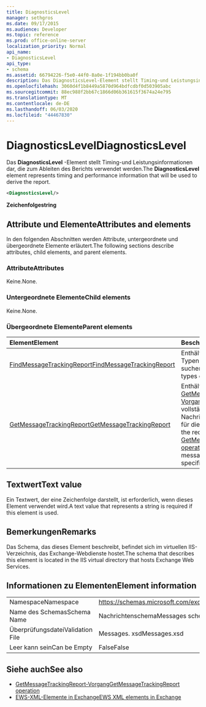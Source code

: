 ```yaml
---
title: DiagnosticsLevel
manager: sethgros
ms.date: 09/17/2015
ms.audience: Developer
ms.topic: reference
ms.prod: office-online-server
localization_priority: Normal
api_name:
- DiagnosticsLevel
api_type:
- schema
ms.assetid: 66794226-f5e0-44f0-8a0e-1f194bb0ba0f
description: Das DiagnosticsLevel-Element stellt Timing-und Leistungsinformationen dar, die zum Ableiten des Berichts verwendet werden.
ms.openlocfilehash: 3060d4f1b8449a5870d964bdfcdbf0d503905abc
ms.sourcegitcommit: 88ec988f2bb67c1866d06b361615f3674a24e795
ms.translationtype: MT
ms.contentlocale: de-DE
ms.lasthandoff: 06/03/2020
ms.locfileid: "44467830"
---
```

# <a name="diagnosticslevel"></a><span data-ttu-id="c0da0-103">DiagnosticsLevel</span><span class="sxs-lookup"><span data-stu-id="c0da0-103">DiagnosticsLevel</span></span>

<span data-ttu-id="c0da0-104">Das **DiagnosticsLevel** -Element stellt Timing-und Leistungsinformationen dar, die zum Ableiten des Berichts verwendet werden.</span><span class="sxs-lookup"><span data-stu-id="c0da0-104">The **DiagnosticsLevel** element represents timing and performance information that will be used to derive the report.</span></span> 
  
```XML
<DiagnosticsLevel/>
```

 <span data-ttu-id="c0da0-105">**Zeichenfolge**</span><span class="sxs-lookup"><span data-stu-id="c0da0-105">**string**</span></span>
## <a name="attributes-and-elements"></a><span data-ttu-id="c0da0-106">Attribute und Elemente</span><span class="sxs-lookup"><span data-stu-id="c0da0-106">Attributes and elements</span></span>

<span data-ttu-id="c0da0-107">In den folgenden Abschnitten werden Attribute, untergeordnete und übergeordnete Elemente erläutert.</span><span class="sxs-lookup"><span data-stu-id="c0da0-107">The following sections describe attributes, child elements, and parent elements.</span></span>
  
### <a name="attributes"></a><span data-ttu-id="c0da0-108">Attribute</span><span class="sxs-lookup"><span data-stu-id="c0da0-108">Attributes</span></span>

<span data-ttu-id="c0da0-109">Keine.</span><span class="sxs-lookup"><span data-stu-id="c0da0-109">None.</span></span>
  
### <a name="child-elements"></a><span data-ttu-id="c0da0-110">Untergeordnete Elemente</span><span class="sxs-lookup"><span data-stu-id="c0da0-110">Child elements</span></span>

<span data-ttu-id="c0da0-111">Keine.</span><span class="sxs-lookup"><span data-stu-id="c0da0-111">None.</span></span>
  
### <a name="parent-elements"></a><span data-ttu-id="c0da0-112">Übergeordnete Elemente</span><span class="sxs-lookup"><span data-stu-id="c0da0-112">Parent elements</span></span>

|<span data-ttu-id="c0da0-113">**Element**</span><span class="sxs-lookup"><span data-stu-id="c0da0-113">**Element**</span></span>|<span data-ttu-id="c0da0-114">**Beschreibung**</span><span class="sxs-lookup"><span data-stu-id="c0da0-114">**Description**</span></span>|
|:-----|:-----|
|[<span data-ttu-id="c0da0-115">FindMessageTrackingReport</span><span class="sxs-lookup"><span data-stu-id="c0da0-115">FindMessageTrackingReport</span></span>](findmessagetrackingreport.md) <br/> |<span data-ttu-id="c0da0-116">Enthält die Kriterien für die Typen von Nachrichten suchen.</span><span class="sxs-lookup"><span data-stu-id="c0da0-116">Contains criteria for the types of messages to find.</span></span>  <br/> |
|[<span data-ttu-id="c0da0-117">GetMessageTrackingReport</span><span class="sxs-lookup"><span data-stu-id="c0da0-117">GetMessageTrackingReport</span></span>](getmessagetrackingreport.md) <br/> |<span data-ttu-id="c0da0-118">Enthält die Anforderung für den [GetMessageTrackingReport-Vorgang](getmessagetrackingreport-operation.md) zum Abrufen des vollständigen Nachrichtenverfolgungsberichts für die angegebene ID.</span><span class="sxs-lookup"><span data-stu-id="c0da0-118">Contains the request for the [GetMessageTrackingReport operation](getmessagetrackingreport-operation.md) to retrieve the full message tracking report for the specified ID.</span></span>  <br/> |
   
## <a name="text-value"></a><span data-ttu-id="c0da0-119">Textwert</span><span class="sxs-lookup"><span data-stu-id="c0da0-119">Text value</span></span>

<span data-ttu-id="c0da0-120">Ein Textwert, der eine Zeichenfolge darstellt, ist erforderlich, wenn dieses Element verwendet wird.</span><span class="sxs-lookup"><span data-stu-id="c0da0-120">A text value that represents a string is required if this element is used.</span></span>
  
## <a name="remarks"></a><span data-ttu-id="c0da0-121">Bemerkungen</span><span class="sxs-lookup"><span data-stu-id="c0da0-121">Remarks</span></span>

<span data-ttu-id="c0da0-122">Das Schema, das dieses Element beschreibt, befindet sich im virtuellen IIS-Verzeichnis, das Exchange-Webdienste hostet.</span><span class="sxs-lookup"><span data-stu-id="c0da0-122">The schema that describes this element is located in the IIS virtual directory that hosts Exchange Web Services.</span></span>
  
## <a name="element-information"></a><span data-ttu-id="c0da0-123">Informationen zu Elementen</span><span class="sxs-lookup"><span data-stu-id="c0da0-123">Element information</span></span>

|||
|:-----|:-----|
|<span data-ttu-id="c0da0-124">Namespace</span><span class="sxs-lookup"><span data-stu-id="c0da0-124">Namespace</span></span>  <br/> |https://schemas.microsoft.com/exchange/services/2006/messages  <br/> |
|<span data-ttu-id="c0da0-125">Name des Schemas</span><span class="sxs-lookup"><span data-stu-id="c0da0-125">Schema Name</span></span>  <br/> |<span data-ttu-id="c0da0-126">Nachrichtenschema</span><span class="sxs-lookup"><span data-stu-id="c0da0-126">Messages schema</span></span>  <br/> |
|<span data-ttu-id="c0da0-127">Überprüfungsdatei</span><span class="sxs-lookup"><span data-stu-id="c0da0-127">Validation File</span></span>  <br/> |<span data-ttu-id="c0da0-128">Messages. xsd</span><span class="sxs-lookup"><span data-stu-id="c0da0-128">Messages.xsd</span></span>  <br/> |
|<span data-ttu-id="c0da0-129">Leer kann sein</span><span class="sxs-lookup"><span data-stu-id="c0da0-129">Can be Empty</span></span>  <br/> |<span data-ttu-id="c0da0-130">False</span><span class="sxs-lookup"><span data-stu-id="c0da0-130">False</span></span>  <br/> |
   
## <a name="see-also"></a><span data-ttu-id="c0da0-131">Siehe auch</span><span class="sxs-lookup"><span data-stu-id="c0da0-131">See also</span></span>

- [<span data-ttu-id="c0da0-132">GetMessageTrackingReport-Vorgang</span><span class="sxs-lookup"><span data-stu-id="c0da0-132">GetMessageTrackingReport operation</span></span>](getmessagetrackingreport-operation.md)
- [<span data-ttu-id="c0da0-133">EWS-XML-Elemente in Exchange</span><span class="sxs-lookup"><span data-stu-id="c0da0-133">EWS XML elements in Exchange</span></span>](ews-xml-elements-in-exchange.md)

